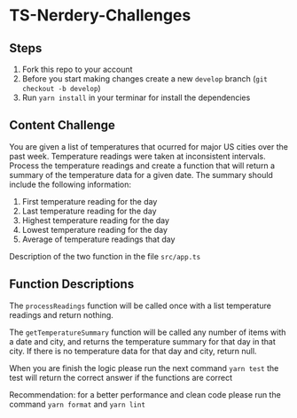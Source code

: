 # TS-Nerdery-Challenges

## Steps

1. Fork this repo to your account
2. Before you start making changes create a new `develop` branch (`git checkout -b develop`)
3. Run `yarn install` in your terminar for install the dependencies

## Content Challenge

You are given a list of temperatures that ocurred for major US cities over the past week. Temperature readings were taken at inconsistent intervals. Process the temperature readings and create a function that will return a summary of the temperature data for a given date. The summary should include the following information:

1. First temperature reading for the day
2. Last temperature reading for the day
3. Highest temperature reading for the day
4. Lowest temperature reading for the day
5. Average of temperature readings that day

Description of the two function in the file `src/app.ts`

## Function Descriptions

The `processReadings` function will be called once with a list temperature readings and return nothing.

The `getTemperatureSummary` function will be called any number of items with a date and city, and returns the temperature summary for that day in that city. If there is no temperature data for that day and city, return null.

When you are finish the logic please run the next command `yarn test` the test will return the correct answer if the functions are correct

Recommendation: for a better performance and clean code please run the command `yarn format` and `yarn lint`


